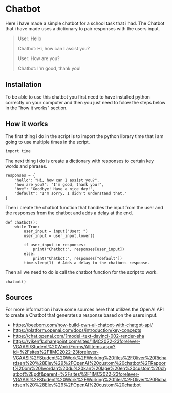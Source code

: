 # Chatbot
Here i have made a simple chatbot for a school task that i had. The Chatbot that i have made uses a dictionary to pair responses with the users input.

> User: Hello
> 
> Chatbot: Hi, how can I assist you?
> 
> User: How are you?
> 
> Chatbot: I'm good, thank you!

## Installation
To be able to use this chatbot you first need to have installed python correctly on your computer and then you just need to folow the steps below in the "how it works" section.

## How it works
The first thing i do in the script is to import the python library time that i am going to use multiple times in the script.
```
import time
```
The next thing i do is create a dictionary with responses to certain key words and phrases.
```
responses = {
    "hello": "Hi, how can I assist you?",
    "how are you?": "I'm good, thank you!",
    "bye": "Goodbye! Have a nice day!",
    "default": "I'm sorry, I didn't understand that."
}
```
Then i create the chatbot function that handles the input from the user and the responses from the chatbot and adds a delay at the end.
```
def chatbot(): 
    while True:
        user_input = input("User: ")
        user_input = user_input.lower()

        if user_input in responses:
            print("Chatbot:", responses[user_input])
        else:
            print("Chatbot:", responses["default"])
        time.sleep(1)  # Adds a delay to the chatbots response.
```
Then all we need to do is call the chatbot function for the script to work.
```
chatbot()
```
## Sources
For more information i have some sources here that utilizes the OpenAI API to create a Chatbot that generates a response based on the users input.
  - https://beebom.com/how-build-own-ai-chatbot-with-chatgpt-api/
  - https://platform.openai.com/docs/introduction/key-concepts
  - https://chat.openai.com/?model=text-davinci-002-render-sha
  - https://vikenfk.sharepoint.com/sites/1IMC2022-23forelever-VGAASI/Student%20Work/Forms/AllItems.aspx?id=%2Fsites%2F1IMC2022-23forelever-VGAASI%2FStudent%20Work%2FWorking%20files%2FOliver%20Richardsen%20%28Elev%29%2FOpenAI%20custom%20chatbot%2FRapport%20om%20hvordan%20du%20kan%20lage%20en%20custom%20chatbot%2Epdf&parent=%2Fsites%2F1IMC2022-23forelever-VGAASI%2FStudent%20Work%2FWorking%20files%2FOliver%20Richardsen%20%28Elev%29%2FOpenAI%20custom%20chatbot
